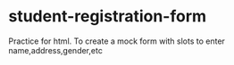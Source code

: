 # student-registration-form
Practice for html.
To create a mock form with slots to enter name,address,gender,etc
